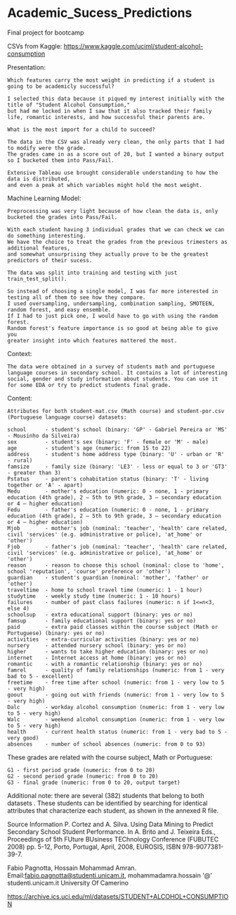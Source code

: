 # Academic_Sucess_Predictions
Final project for bootcamp

CSVs from Kaggle: https://www.kaggle.com/uciml/student-alcohol-consumption

Presentation:

    Which features carry the most weight in predicting if a student is going to be academicly successful?

    I selected this data because it piqued my interest initially with the title of "Student Alcohol Consumption,"
    but had me locked in when I saw that it also tracked their family life, romantic interests, and how successful their parents are.

    What is the most import for a child to succeed?

    The data in the CSV was already very clean, the only parts that I had to modify were the grade.
    The grades came in as a score out of 20, but I wanted a binary output so I bucketed them into Pass/Fail.

    Extensive Tableau use brought considerable understanding to how the data is distributed,
    and even a peak at which variables might hold the most weight.

Machine Learning Model:

    Preprocessing was very light because of how clean the data is, only bucketed the grades into Pass/Fail.

    With each student having 3 individual grades that we can check we can do something interesting.
    We have the choice to treat the grades from the previous trimesters as additional features,
    and somewhat unsurprising they actually prove to be the greatest predictors of their sucess.

    The data was split into training and testing with just train_test_split().

    So instead of choosing a single model, I was far more interested in testing all of them to see how they compare.
    I used oversampling, undersampling, combination sampling, SMOTEEN, random forest, and easy ensemble.
    If I had to just pick one, I would have to go with using the random forest.
    Random forest's feature importance is so good at being able to give you 
    greater insight into which features mattered the most.

Context:

    The data were obtained in a survey of students math and portuguese language courses in secondary school. It contains a lot of interesting social, gender and study information about students. You can use it for some EDA or try to predict students final grade.

Content:

    Attributes for both student-mat.csv (Math course) and student-por.csv (Portuguese language course) datasets:

    school      - student's school (binary: 'GP' - Gabriel Pereira or 'MS' - Mousinho da Silveira)
    sex         - student's sex (binary: 'F' - female or 'M' - male)
    age         - student's age (numeric: from 15 to 22)
    address     - student's home address type (binary: 'U' - urban or 'R' - rural)
    famsize     - family size (binary: 'LE3' - less or equal to 3 or 'GT3' - greater than 3)
    Pstatus     - parent's cohabitation status (binary: 'T' - living together or 'A' - apart)
    Medu        - mother's education (numeric: 0 - none, 1 - primary education (4th grade), 2 – 5th to 9th grade, 3 – secondary education or 4 – higher education)
    Fedu        - father's education (numeric: 0 - none, 1 - primary education (4th grade), 2 – 5th to 9th grade, 3 – secondary education or 4 – higher education)
    Mjob        - mother's job (nominal: 'teacher', 'health' care related, civil 'services' (e.g. administrative or police), 'at_home' or 'other')
    Fjob        - father's job (nominal: 'teacher', 'health' care related, civil 'services' (e.g. administrative or police), 'at_home' or 'other')
    reason      - reason to choose this school (nominal: close to 'home', school 'reputation', 'course' preference or 'other')
    guardian    - student's guardian (nominal: 'mother', 'father' or 'other')
    traveltime  - home to school travel time (numeric: 1 - 1 hour)
    studytime   - weekly study time (numeric: 1 - 10 hours)
    failures    - number of past class failures (numeric: n if 1<=n<3, else 4)
    schoolsup   - extra educational support (binary: yes or no)
    famsup      - family educational support (binary: yes or no)
    paid        - extra paid classes within the course subject (Math or Portuguese) (binary: yes or no)
    activities  - extra-curricular activities (binary: yes or no)
    nursery     - attended nursery school (binary: yes or no)
    higher      - wants to take higher education (binary: yes or no)
    internet    - Internet access at home (binary: yes or no)
    romantic    - with a romantic relationship (binary: yes or no)
    famrel      - quality of family relationships (numeric: from 1 - very bad to 5 - excellent)
    freetime    - free time after school (numeric: from 1 - very low to 5 - very high)
    goout       - going out with friends (numeric: from 1 - very low to 5 - very high)
    Dalc        - workday alcohol consumption (numeric: from 1 - very low to 5 - very high)
    Walc        - weekend alcohol consumption (numeric: from 1 - very low to 5 - very high)
    health      - current health status (numeric: from 1 - very bad to 5 - very good)
    absences    - number of school absences (numeric: from 0 to 93)

These grades are related with the course subject, Math or Portuguese:

    G1 - first period grade (numeric: from 0 to 20)
    G2 - second period grade (numeric: from 0 to 20)
    G3 - final grade (numeric: from 0 to 20, output target)

Additional note: there are several (382) students that belong to both datasets .
These students can be identified by searching for identical attributes
that characterize each student, as shown in the annexed R file.

Source Information
P. Cortez and A. Silva. Using Data Mining to Predict Secondary School Student Performance. In A. Brito and J. Teixeira Eds., Proceedings of 5th FUture BUsiness TEChnology Conference (FUBUTEC 2008) pp. 5-12, Porto, Portugal, April, 2008, EUROSIS, ISBN 978-9077381-39-7.

Fabio Pagnotta, Hossain Mohammad Amran.
Email:fabio.pagnotta@studenti.unicam.it, mohammadamra.hossain '@' studenti.unicam.it
University Of Camerino

https://archive.ics.uci.edu/ml/datasets/STUDENT+ALCOHOL+CONSUMPTION